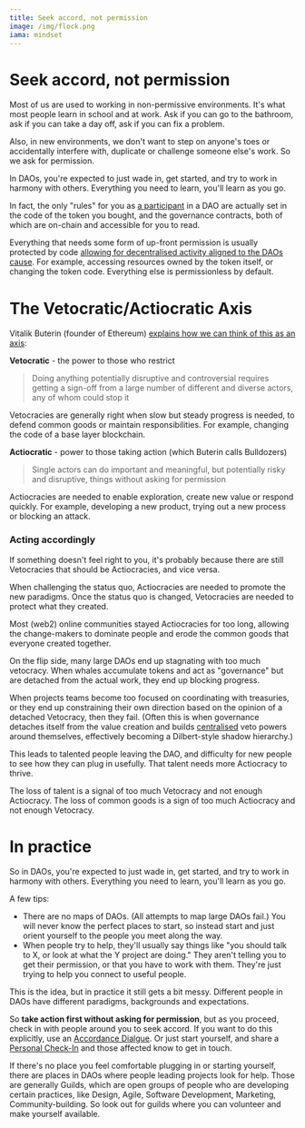 ```yaml
---
title: Seek accord, not permission
image: /img/flock.png
iama: mindset
---
```


#  Seek accord, not permission

Most of us are used to working in non-permissive environments.  It's what most people learn in school and at work. Ask if you can go to the bathroom, ask if you can take a day off, ask if you can fix a problem.  

Also, in new environments, we don't want to step on anyone's toes or accidentally interfere with, duplicate or challenge someone else's work. So we ask for permission.

In DAOs, you're expected to just wade in, get started, and try to work in harmony with others. Everything you need to learn, you'll learn as you go.

In fact, the only "rules" for you as [a participant]() in a DAO are actually set in the code of the token you bought, and the governance contracts, both of which are on-chain and accessible for you to read.

Everything that needs some form of up-front permission is usually protected by code [allowing for decentralised activity aligned to the DAOs cause]().  For example, accessing resources owned by the token itself, or changing the token code. Everything else is permissionless by default.

# The Vetocratic/Actiocratic Axis

Vitalik Buterin (founder of Ethereum) [explains how we can think of this as an axis](https://vitalik.ca/general/2021/12/19/bullveto.html):

**Vetocratic** - the power to those who restrict

> Doing anything potentially disruptive and controversial requires getting a sign-off from a large number of different and diverse actors, any of whom could stop it

Vetocracies are generally right when slow but steady progress is needed, to defend common goods or maintain responsibilities. For example, changing the code of a base layer blockchain.

**Actiocratic** - power to those taking action  (which Buterin calls Bulldozers)

> Single actors can do important and meaningful, but potentially risky and disruptive, things without asking for permission

Actiocracies are needed to enable exploration, create new value or respond quickly. For example, developing a new product, trying out a new process or blocking an attack.

### Acting accordingly

If something doesn't feel right to you, it's probably because there are still Vetocracies that should be Actiocracies, and vice versa.

When challenging the status quo, Actiocracies are needed to promote the new paradigms. Once the status quo is changed, Vetocracies are needed to protect what they created.

Most (web2) online communities stayed Actiocracies for too long, allowing the change-makers to dominate people and erode the common goods that everyone created together.

On the flip side, many large DAOs end up stagnating with too much vetocracy.  When whales accumulate tokens and act as "governance" but are detached from the actual work, they end up blocking progress.

When projects teams become too focused on coordinating with treasuries, or they end up constraining their own direction based on the opinion of a detached Vetocracy, then they fail. (Often this is when governance detaches itself from the value creation and builds [centralised](/mindsets/decentralisation) veto powers around themselves, effectively becoming a Dilbert-style shadow hierarchy.)

This leads to talented people leaving the DAO, and difficulty for new people to see how they can plug in usefully. That talent needs more Actiocracy to thrive.



The loss of talent is a signal of too much Vetocracy and not enough Actiocracy.  The loss of common goods is a sign of too much Actiocracy and not enough Vetocracy.

# In practice

So in DAOs, you're expected to just wade in, get started, and try to work in harmony with others. Everything you need to learn, you'll learn as you go.

A few tips: 
- There are no maps of DAOs. (All attempts to map large DAOs fail.) You will never know the perfect places to start, so instead start and just orient yourself to the people you meet along the way.
- When people try to help, they'll usually say things like "you should talk to X, or look at what the Y project are doing."  They aren't telling you to get their permission, or that you have to work with them.  They're just trying to help you connect to useful people. 

This is the idea, but in practice it still gets a bit messy.  Different people in DAOs have different paradigms, backgrounds and expectations.

So **take action first without asking for permission**, but as you proceed, check in with people around you to seek accord.  If you want to do this explicitly, use an [Accordance Dialgue]().   Or just start yourself, and share a [Personal Check-In](/practices/check-ins) and those affected know to get in touch.

If there's no place you feel comfortable plugging in or starting yourself, there are places in DAOs where people leading projects look for help.  Those are generally Guilds, which are open groups of people who are developing certain practices, like Design, Agile, Software Development, Marketing, Community-building. So look out for guilds where you can volunteer and make yourself available.


